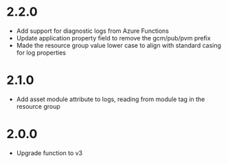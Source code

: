 # 2.2.0
- Add support for diagnostic logs from Azure Functions
- Update application property field to remove the gcm/pub/pvm prefix
- Made the resource group value lower case to align with standard casing for log properties

# 2.1.0
- Add asset module attribute to logs, reading from module tag in the resource group

# 2.0.0
- Upgrade function to v3